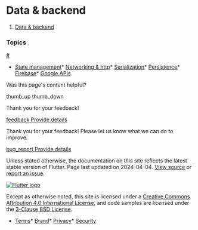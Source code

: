 Data & backend
==============

1. [Data & backend](/data-and-backend)

### Topics

[#](#topics)

* [State management](/data-and-backend/state-mgmt)* [Networking & http](/data-and-backend/networking)* [Serialization](/data-and-backend/serialization)* [Persistence](/data-and-backend/persistence)* [Firebase](/data-and-backend/firebase)* [Google APIs](/data-and-backend/google-apis)

Was this page's content helpful?

thumb\_up thumb\_down

Thank you for your feedback!

 [feedback Provide details](https://github.com/flutter/website/issues/new?template=1_page_issue.yml&&page-url=https://docs.flutter.dev/data-and-backend/&page-source=https://github.com/flutter/website/tree/main/src/content/data-and-backend/index.md)

Thank you for your feedback! Please let us know what we can do to improve.

 [bug\_report Provide details](https://github.com/flutter/website/issues/new?template=1_page_issue.yml&&page-url=https://docs.flutter.dev/data-and-backend/&page-source=https://github.com/flutter/website/tree/main/src/content/data-and-backend/index.md)

Unless stated otherwise, the documentation on this site reflects the latest stable version of Flutter. Page last updated on 2024-04-04. [View source](https://github.com/flutter/website/tree/main/src/content/data-and-backend/index.md) or [report an issue](https://github.com/flutter/website/issues/new?template=1_page_issue.yml&&page-url=https://docs.flutter.dev/data-and-backend/&page-source=https://github.com/flutter/website/tree/main/src/content/data-and-backend/index.md "Report an issue with this page").

[![Flutter logo](/assets/images/branding/flutter/logo+text/horizontal/white.svg)](https://flutter.dev)

Except as otherwise noted, this site is licensed under a [Creative Commons Attribution 4.0 International License](https://creativecommons.org/licenses/by/4.0/), and code samples are licensed under the [3-Clause BSD License](https://opensource.org/licenses/BSD-3-Clause).

* [Terms](/tos "Terms of use")* [Brand](/brand "Brand usage guidelines")* [Privacy](https://policies.google.com/privacy "Privacy policy")* [Security](/security "Security philosophy and practices")

   